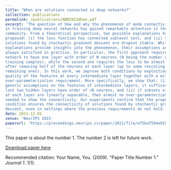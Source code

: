 ```yaml
---
title: "When are solutions connected in deep networks?"
collection: publications
permalink: /publications/NBM2021When.pdf
excerpt: 'The question of how and why the phenomenon of mode connectivity occurs
in training deep neural networks has gained remarkable attention in the research
community. From a theoretical perspective, two possible explanations have been
proposed: (i) the loss function has connected sublevel sets, and (ii) the
solutions found by stochastic gradient descent are dropout stable. While these
explanations provide insights into the phenomenon, their assumptions are not
always satisfied in practice. In particular, the first approach requires the
network to have one layer with order of N neurons (N being the number of
training samples), while the second one requires the loss to be almost invariant
after removing half of the neurons at each layer (up to some rescaling of the
remaining ones). In this work, we improve both conditions by exploiting the
quality of the features at every intermediate layer together with a milder
over-parameterization requirement. More specifically, we show that: (i) under
generic assumptions on the features of intermediate layers, it suffices that the
last two hidden layers have order of √N neurons, and (ii) if subsets of features
at each layer are linearly separable, then almost no over-parameterization is
needed to show the connectivity. Our experiments confirm that the proposed
condition ensures the connectivity of solutions found by stochastic gradient
descent, even in settings where the previous requirements do not hold.'
date: 2021-12-01
venue: 'NeurIPS 2021'
paperurl: 'https://proceedings.neurips.cc/paper/2021/file/af5baf594e9197b43c9f26f17b205e5b-Paper.pdf'
---
```

This paper is about the number 1. The number 2 is left for future work.

[Download paper here](http://academicpages.github.io/files/paper1.pdf)

Recommended citation: Your Name, You. (2009). "Paper Title Number 1." <i>Journal 1</i>. 1(1).
